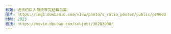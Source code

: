 ```yaml
---
标题: 进击的巨人最终季完结篇后篇
图片: https://img1.doubanio.com/view/photo/s_ratio_poster/public/p2900331189.jpg
时时: 2023
链接: https://movie.douban.com/subject/36283000/
---
```

